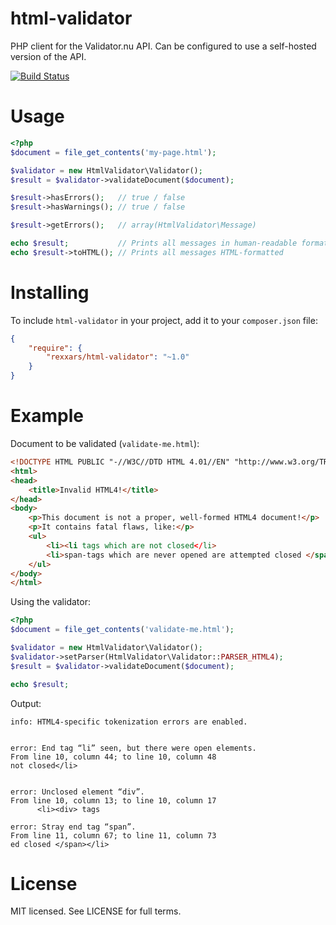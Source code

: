 html-validator
==============

PHP client for the Validator.nu API. Can be configured to use a self-hosted version of the API.

[![Build Status](https://travis-ci.org/rexxars/html-validator.svg?branch=master)](https://travis-ci.org/rexxars/html-validator)

# Usage

``` php
<?php
$document = file_get_contents('my-page.html');

$validator = new HtmlValidator\Validator();
$result = $validator->validateDocument($document);

$result->hasErrors();   // true / false
$result->hasWarnings(); // true / false

$result->getErrors();   // array(HtmlValidator\Message)

echo $result;           // Prints all messages in human-readable format
echo $result->toHTML(); // Prints all messages HTML-formatted
```

# Installing

To include `html-validator` in your project, add it to your `composer.json` file:

```json
{
    "require": {
        "rexxars/html-validator": "~1.0"
    }
}
```

# Example

Document to be validated (`validate-me.html`):
``` html
<!DOCTYPE HTML PUBLIC "-//W3C//DTD HTML 4.01//EN" "http://www.w3.org/TR/REC-html40/strict.dtd">
<html>
<head>
    <title>Invalid HTML4!</title>
</head>
<body>
    <p>This document is not a proper, well-formed HTML4 document!</p>
    <p>It contains fatal flaws, like:</p>
    <ul>
        <li><li tags which are not closed</li>
        <li>span-tags which are never opened are attempted closed </span></li>
    </ul>
</body>
</html>
```

Using the validator:
``` php
<?php
$document = file_get_contents('validate-me.html');

$validator = new HtmlValidator\Validator();
$validator->setParser(HtmlValidator\Validator::PARSER_HTML4);
$result = $validator->validateDocument($document);

echo $result;
```

Output:
```
info: HTML4-specific tokenization errors are enabled.


error: End tag “li” seen, but there were open elements.
From line 10, column 44; to line 10, column 48
not closed</li>


error: Unclosed element “div”.
From line 10, column 13; to line 10, column 17
      <li><div> tags

error: Stray end tag “span”.
From line 11, column 67; to line 11, column 73
ed closed </span></li>

```

# License

MIT licensed. See LICENSE for full terms.